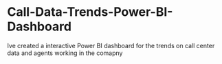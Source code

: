 # Call-Data-Trends-Power-BI-Dashboard
Ive created a interactive Power BI dashboard for the trends on call center data and agents working in the comapny
